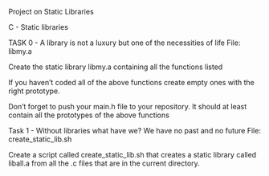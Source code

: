 Project on Static Libraries

C - Static libraries


TASK 0 - A library is not a luxury but one of the necessities of life 
File: libmy.a

Create the static library libmy.a containing all the functions listed

If you haven’t coded all of the above functions create empty ones with the right prototype.

Don’t forget to push your main.h file to your repository. It should at least contain all the prototypes of the above functions




Task 1 - Without libraries what have we? We have no past and no future
File: create_static_lib.sh

Create a script called create_static_lib.sh that creates a static library called liball.a from all the .c files that are in the current directory.

